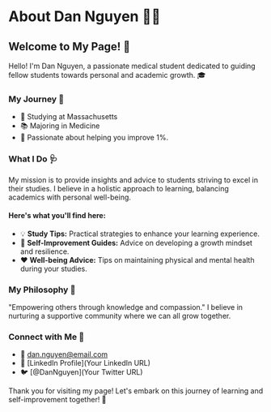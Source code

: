 # About Dan Nguyen 👨‍⚕️

## Welcome to My Page! 👋

Hello! I'm Dan Nguyen, a passionate medical student dedicated to guiding fellow students towards personal and academic growth. 🎓

### My Journey 👣

- 🏥 Studying at Massachusetts
- 📚 Majoring in Medicine
- 🌱 Passionate about helping you improve 1%. 

### What I Do 🩺

My mission is to provide insights and advice to students striving to excel in their studies. I believe in a holistic approach to learning, balancing academics with personal well-being.

#### Here's what you'll find here:

- 💡 **Study Tips:** Practical strategies to enhance your learning experience.
- 💪 **Self-Improvement Guides:** Advice on developing a growth mindset and resilience.
- ❤️ **Well-being Advice:** Tips on maintaining physical and mental health during your studies.

### My Philosophy 🧭

"Empowering others through knowledge and compassion." I believe in nurturing a supportive community where we can all grow together.

### Connect with Me 🤝

- 📧 [dan.nguyen@email.com](mailto:dan.nguyen@email.com)
- 🔗 [LinkedIn Profile](Your LinkedIn URL)
- 🐦 [@DanNguyen](Your Twitter URL)

Thank you for visiting my page! Let's embark on this journey of learning and self-improvement together! 🚀
